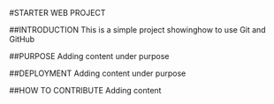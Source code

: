 #STARTER WEB PROJECT

##INTRODUCTION
This is a simple project showinghow to use Git and GitHub

##PURPOSE
Adding content under purpose

##DEPLOYMENT
Adding content under purpose

##HOW TO CONTRIBUTE
Adding content